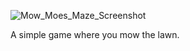 ![Mow_Moes_Maze_Screenshot](../master/media/mow_moes_maze_screenshot_0.1.png?raw=true)

A simple game where you mow the lawn.
